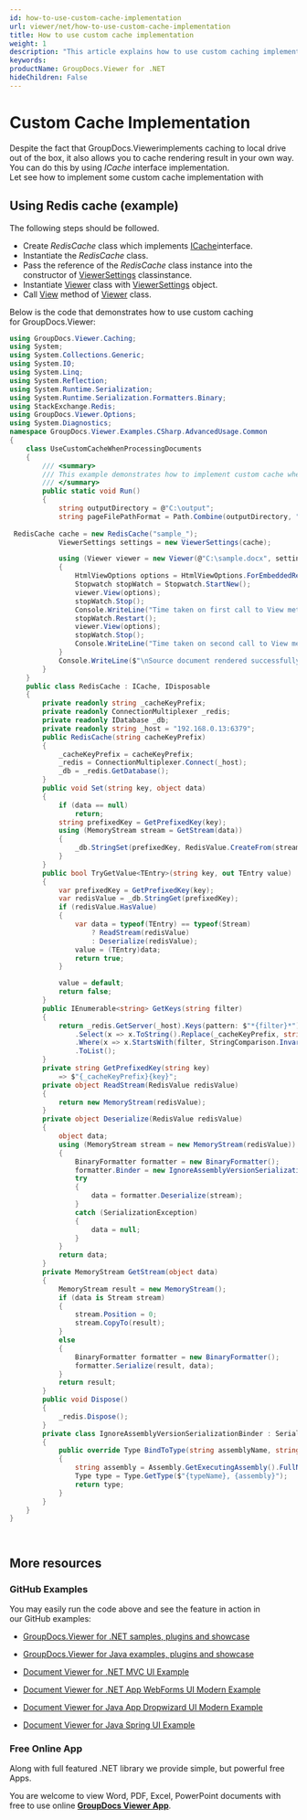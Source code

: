 ```yaml
---
id: how-to-use-custom-cache-implementation
url: viewer/net/how-to-use-custom-cache-implementation
title: How to use custom cache implementation
weight: 1
description: "This article explains how to use custom caching implementation with GroupDocs.Viewer within your .NET applications."
keywords: 
productName: GroupDocs.Viewer for .NET
hideChildren: False
---
```

# Custom Cache Implementation

Despite the fact that GroupDocs.Viewerimplements caching to local drive out of the box, it also allows you to cache rendering result in your own way. You can do this by using *ICache* interface implementation.  
Let see how to implement some custom cache implementation with 

## Using Redis cache (example)

The following steps should be followed.

*   Create *RedisCache* class which implements [ICache](https://apireference.groupdocs.com/net/viewer/groupdocs.viewer.caching/icache)interface.
*   Instantiate the *RedisCache* class.
*   Pass the reference of the *RedisCache* class instance into the constructor of [ViewerSettings](https://apireference.groupdocs.com/net/viewer/groupdocs.viewer/viewersettings) classinstance.
*   Instantiate [Viewer](https://apireference.groupdocs.com/net/viewer/groupdocs.viewer/viewer) class with [ViewerSettings](https://apireference.groupdocs.com/net/viewer/groupdocs.viewer/viewersettings) object.
*   Call [View](https://apireference.groupdocs.com/net/viewer/groupdocs.viewer/viewer/methods/view) method of [Viewer](https://apireference.groupdocs.com/net/viewer/groupdocs.viewer/viewer) class.

Below is the code that demonstrates how to use custom caching for GroupDocs.Viewer:

```csharp
using GroupDocs.Viewer.Caching;
using System;
using System.Collections.Generic;
using System.IO;
using System.Linq;
using System.Reflection;
using System.Runtime.Serialization;
using System.Runtime.Serialization.Formatters.Binary;
using StackExchange.Redis;
using GroupDocs.Viewer.Options;
using System.Diagnostics;
namespace GroupDocs.Viewer.Examples.CSharp.AdvancedUsage.Common
{
    class UseCustomCacheWhenProcessingDocuments
    {
        /// <summary>
        /// This example demonstrates how to implement custom cache when rendering document.
        /// </summary>
        public static void Run()
        {
            string outputDirectory = @"C:\output";
            string pageFilePathFormat = Path.Combine(outputDirectory, "page_{0}.html");
           
 RedisCache cache = new RedisCache("sample_");
            ViewerSettings settings = new ViewerSettings(cache);

            using (Viewer viewer = new Viewer(@"C:\sample.docx", settings))
            {
                HtmlViewOptions options = HtmlViewOptions.ForEmbeddedResources(pageFilePathFormat);
                Stopwatch stopWatch = Stopwatch.StartNew();
                viewer.View(options);
                stopWatch.Stop();
                Console.WriteLine("Time taken on first call to View method {0} (ms).", stopWatch.ElapsedMilliseconds);
                stopWatch.Restart();
                viewer.View(options);
                stopWatch.Stop();
                Console.WriteLine("Time taken on second call to View method {0} (ms).", stopWatch.ElapsedMilliseconds);
            }
            Console.WriteLine($"\nSource document rendered successfully.\nCheck output in {outputDirectory}.");
        }
    }
    public class RedisCache : ICache, IDisposable
    {
        private readonly string _cacheKeyPrefix;
        private readonly ConnectionMultiplexer _redis;
        private readonly IDatabase _db;
        private readonly string _host = "192.168.0.13:6379";
        public RedisCache(string cacheKeyPrefix)
        {
            _cacheKeyPrefix = cacheKeyPrefix;
            _redis = ConnectionMultiplexer.Connect(_host);
            _db = _redis.GetDatabase();
        }
        public void Set(string key, object data)
        {
            if (data == null)
                return;
            string prefixedKey = GetPrefixedKey(key);
            using (MemoryStream stream = GetStream(data))
            {
                _db.StringSet(prefixedKey, RedisValue.CreateFrom(stream));
            }
        }
        public bool TryGetValue<TEntry>(string key, out TEntry value)
        {
            var prefixedKey = GetPrefixedKey(key);
            var redisValue = _db.StringGet(prefixedKey);
            if (redisValue.HasValue)
            {
                var data = typeof(TEntry) == typeof(Stream)
                    ? ReadStream(redisValue)
                    : Deserialize(redisValue);
                value = (TEntry)data;
                return true;
            }

            value = default;
            return false;
        }
        public IEnumerable<string> GetKeys(string filter)
        {
            return _redis.GetServer(_host).Keys(pattern: $"*{filter}*")
                .Select(x => x.ToString().Replace(_cacheKeyPrefix, string.Empty))
                .Where(x => x.StartsWith(filter, StringComparison.InvariantCultureIgnoreCase))
                .ToList();
        }
        private string GetPrefixedKey(string key)
            => $"{_cacheKeyPrefix}{key}";
        private object ReadStream(RedisValue redisValue)
        {
            return new MemoryStream(redisValue);
        }
        private object Deserialize(RedisValue redisValue)
        {
            object data;
            using (MemoryStream stream = new MemoryStream(redisValue))
            {
                BinaryFormatter formatter = new BinaryFormatter();
                formatter.Binder = new IgnoreAssemblyVersionSerializationBinder();
                try
                {
                    data = formatter.Deserialize(stream);
                }
                catch (SerializationException)
                {
                    data = null;
                }
            }
            return data;
        }
        private MemoryStream GetStream(object data)
        {
            MemoryStream result = new MemoryStream();
            if (data is Stream stream)
            {
                stream.Position = 0;
                stream.CopyTo(result);
            }
            else
            {
                BinaryFormatter formatter = new BinaryFormatter();
                formatter.Serialize(result, data);
            }
            return result;
        }
        public void Dispose()
        {
            _redis.Dispose();
        }
        private class IgnoreAssemblyVersionSerializationBinder : SerializationBinder
        {
            public override Type BindToType(string assemblyName, string typeName)
            {
                string assembly = Assembly.GetExecutingAssembly().FullName;
                Type type = Type.GetType($"{typeName}, {assembly}");
                return type;
            }
        }
    }
}




```

## More resources

### GitHub Examples

You may easily run the code above and see the feature in action in our GitHub examples:

*   [GroupDocs.Viewer for .NET samples, plugins and showcase](https://github.com/groupdocs-viewer/GroupDocs.Viewer-for-.NET)
    
*   [GroupDocs.Viewer for Java examples, plugins and showcase](https://github.com/groupdocs-viewer/GroupDocs.Viewer-for-Java)
    
*   [Document Viewer for .NET MVC UI Example](https://github.com/groupdocs-viewer/GroupDocs.Viewer-for-.NET-MVC) 
    
*   [Document Viewer for .NET App WebForms UI Modern Example](https://github.com/groupdocs-viewer/GroupDocs.Viewer-for-.NET-WebForms)
    
*   [Document Viewer for Java App Dropwizard UI Modern Example](https://github.com/groupdocs-viewer/GroupDocs.Viewer-for-Java-Dropwizard)
    
*   [Document Viewer for Java Spring UI Example](https://github.com/groupdocs-viewer/GroupDocs.Viewer-for-Java-Spring)
    

### Free Online App

Along with full featured .NET library we provide simple, but powerful free Apps.

You are welcome to view Word, PDF, Excel, PowerPoint documents with free to use online **[GroupDocs Viewer App](https://products.groupdocs.app/viewer)**.
